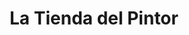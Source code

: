 ---
title: "La Tienda del Pintor"
url: /caracas/la-tienda-del-pintor-av-rio-de-janeiro/
shop: Farben
---